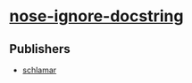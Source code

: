 # [nose-ignore-docstring](https://pypi.org/project/nose-ignore-docstring)



## Publishers
- [schlamar](https://pypi.org/user/schlamar)

